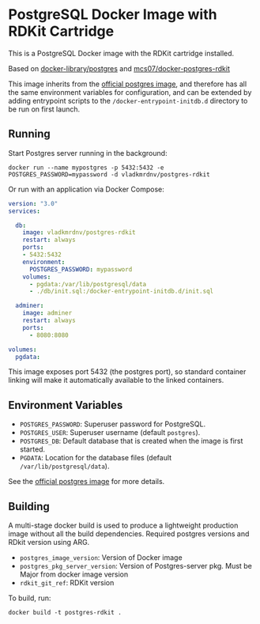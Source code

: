 # PostgreSQL Docker Image with RDKit Cartridge

This is a PostgreSQL Docker image with the RDKit cartridge installed.

Based on [docker-library/postgres](https://github.com/docker-library/postgres) and [mcs07/docker-postgres-rdkit](https://github.com/mcs07/docker-postgres-rdkit)


This image inherits from the [official postgres image](https://hub.docker.com/_/postgres/), and therefore has all the same environment variables for configuration, and can be extended by adding entrypoint scripts to the `/docker-entrypoint-initdb.d` directory to be run on first launch.

## Running

Start Postgres server running in the background:

    docker run --name mypostgres -p 5432:5432 -e POSTGRES_PASSWORD=mypassword -d vladkmrdnv/postgres-rdkit

Or run with an application via Docker Compose:

```yaml
version: "3.0"
services:

  db:
    image: vladkmrdnv/postgres-rdkit
    restart: always
    ports:
    - 5432:5432
    environment:
      POSTGRES_PASSWORD: mypassword
    volumes:
      - pgdata:/var/lib/postgresql/data
      - ./db/init.sql:/docker-entrypoint-initdb.d/init.sql

  adminer:
    image: adminer
    restart: always
    ports:
      - 8080:8080

volumes:
  pgdata:
```

This image exposes port 5432 (the postgres port), so standard container linking will make it automatically available to the linked containers.

## Environment Variables

- `POSTGRES_PASSWORD`: Superuser password for PostgreSQL.
- `POSTGRES_USER`: Superuser username (default `postgres`).
- `POSTGRES_DB`: Default database that is created when the image is first started.
- `PGDATA`: Location for the database files (default `/var/lib/postgresql/data`).

See the [official postgres image](https://hub.docker.com/_/postgres/) for more details.

## Building

A multi-stage docker build is used to produce a lightweight production image without all the build dependencies. 
Required postgres versions and RDkit version using ARG.
- `postgres_image_version`: Version of Docker image
- `postgres_pkg_server_version`: Version of Postgres-server pkg. Must be Major from docker image version
- `rdkit_git_ref`: RDKit version

To build, run:

    docker build -t postgres-rdkit .